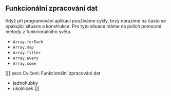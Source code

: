 ## Funkcionální zpracování dat

Když při programování aplikací používáme cykly, brzy narazíme na často se opakující situace a konstrukce. Pro tyto situace máme na polích pomocné metody z funkcionálního světa.

- `Array.forEach`
- `Array.map`
- `Array.filter`
- `Array.every`
- `Array.some`

[[[ excs Cvičení: Funkcionální zpracování dat
- jednohubky
- ukolnicek
]]]
